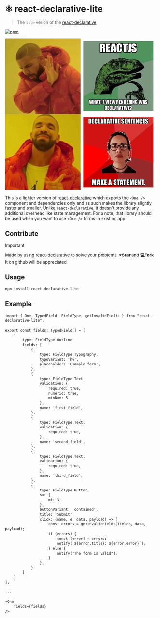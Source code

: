 # ⚛️ react-declarative-lite

> The `lite` verion of the [react-declarative](https://github.com/react-declarative/react-declarative)

[![npm](https://img.shields.io/npm/v/react-declarative-lite.svg?style=flat-square)](https://npmjs.org/package/react-declarative-lite)

![meme](./meme.png)

This is a lighter version of [react-declarative](https://www.npmjs.com/package/react-declarative) which exports the `<One />` component and dependencies only and as such makes the library slightly faster and smaller. Unlike `react-declarative`, it doesn't provide any additional overhead like state management. For a note, that library should be used when you want to use `<One />` forms in existing app

## Contribute

> [!IMPORTANT]
> Made by using [react-declarative](https://github.com/react-declarative/react-declarative) to solve your problems. **⭐Star** and **💻Fork** It on github will be appreciated

## Usage

```bash
npm install react-declarative-lite
```

## Example

```
import { One, TypedField, FieldType, getInvalidFields } from "react-declarative-lite";

export const fields: TypedField[] = [
    {
        type: FieldType.Outline,
        fields: [
            {
                type: FieldType.Typography,
                typoVariant: 'h6',
                placeholder: 'Example form',
            },
            {
                type: FieldType.Text,
                validation: {
                    required: true,
                    numeric: true,
                    minNum: 5
                },
                name: 'first_field',
            },
            {
                type: FieldType.Text,
                validation: {
                    required: true,
                },
                name: 'second_field',
            },
            {
                type: FieldType.Text,
                validation: {
                    required: true,
                },
                name: 'third_field',
            },
            {
                type: FieldType.Button,
                sx: {
                    mt: 3
                },
                buttonVariant: 'contained',
                title: 'Submit',
                click: (name, e, data, payload) => {
                    const errors = getInvalidFields(fields, data, payload);
                    if (errors) {
                        const [error] = errors;
                        notify(`${error.title}: ${error.error}`);
                    } else {
                        notify("The form is valid");
                    }
                },
            }
        ]
    }
];

...

<One
    fields={fields}
/>

```

